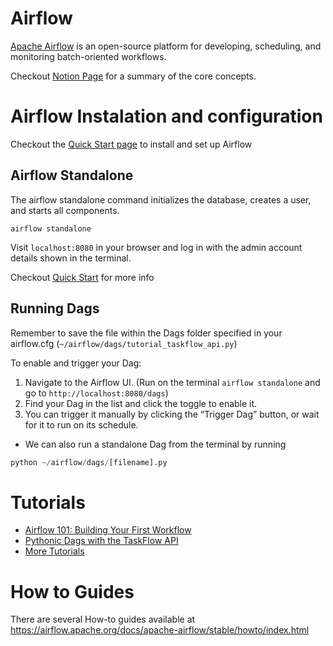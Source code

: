# Airflow

[Apache Airflow](https://airflow.apache.org/docs/apache-airflow/stable/index.html) is an open-source platform for developing, scheduling, and monitoring batch-oriented workflows.

Checkout [Notion Page](https://mis-notas.notion.site/Airflow-28025f24dbe280c69580e39aabfac26d?source=copy_link) for a summary of the core concepts.

# Airflow Instalation and configuration

Checkout the [Quick Start page](https://airflow.apache.org/docs/apache-airflow/stable/start.html#quick-start) to install and set up Airflow

## Airflow Standalone

The airflow standalone command initializes the database, creates a user, and starts all components.

```
airflow standalone
```

Visit `localhost:8080` in your browser and log in with the admin account details shown in the terminal.

Checkout [Quick Start](https://airflow.apache.org/docs/apache-airflow/stable/start.html) for more info

## Running Dags

Remember to save the file within the Dags folder specified in your airflow.cfg (`~/airflow/dags/tutorial_taskflow_api.py`)

To enable and trigger your Dag:

1. Navigate to the Airflow UI. (Run on the terminal `airflow standalone` and go to `http://localhost:8080/dags`)
2. Find your Dag in the list and click the toggle to enable it.
3. You can trigger it manually by clicking the “Trigger Dag” button, or wait for it to run on its schedule.

- We can also run a standalone Dag from the terminal by running

```python
python ~/airflow/dags/[filename].py
```

# Tutorials

- [Airflow 101: Building Your First Workflow](./building-your-first-workflow/README.md)
- [Pythonic Dags with the TaskFlow API](./pythonic_dags_with_the_taskflow_api/)
- [More Tutorials](https://airflow.apache.org/docs/apache-airflow/stable/tutorial/index.html)

# How to Guides

There are several How-to guides available at https://airflow.apache.org/docs/apache-airflow/stable/howto/index.html